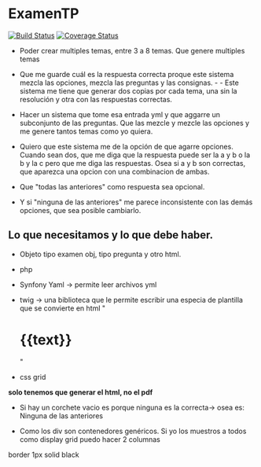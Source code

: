 # ExamenTP
[![Build Status](https://travis-ci.org/Sofiamonza/ExamenTP.svg?branch=master)](https://travis-ci.org/Sofiamonza/ExamenTP)
[![Coverage Status](https://coveralls.io/repos/github/Sofiamonza/ExamenTP/badge.svg?branch=master)](https://coveralls.io/github/Sofiamonza/ExamenTP?branch=master)

- Poder crear multiples temas, entre 3 a 8 temas. Que genere multiples temas
- Que me guarde cuál es la respuesta correcta proque este sistema mezcla las opciones, mezcla las preguntas y las consignas. - - Este sistema me tiene que generar dos copias por cada tema, una sin la resolución y otra con las respuestas correctas.

- Hacer un sistema que tome esa entrada yml y que aggarre un subconjunto de las preguntas. Que las mezcle y mezcle las opciones y me genere tantos temas como yo quiera.

- Quiero que este sistema me de la opción de que agarre opciones. Cuando sean dos, que me diga que la respuesta puede ser la a y b o la b y la c pero que me diga las respuestas. Osea si a y b son correctas, que aparezca una opcion con una combinacion de ambas.
- Que "todas las anteriores" como respuesta sea opcional. 
- Y si "ninguna de las anteriores" me parece inconsistente con las demás opciones, que sea posible cambiarlo.

## Lo que necesitamos y lo que debe haber.
- Objeto tipo examen obj, tipo pregunta y otro html.

- php

- Synfony Yaml -> permite leer archivos yml

- twig -> una biblioteca que le permite escribir una especia de plantilla que se convierte en html
"<h1>{{text}}</h1>"

- css grid

<b>solo tenemos que generar el html, no el pdf</b>

- Si hay un corchete vacio es porque ninguna es la correcta-> osea es: Ninguna de las anteriores

- Como los div son contenedores genéricos. Si yo los muestros a todos como display grid puedo hacer 2 columnas

border 1px solid black


